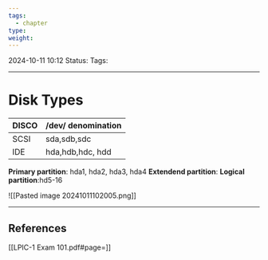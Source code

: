```yaml
---
tags:
  - chapter
type: 
weight:
---
```


2024-10-11 10:12
Status:
Tags:
___
# Disk Types


| DISCO | /dev/ denomination |
| ----- | ------------------ |
| SCSI  | sda,sdb,sdc        |
| IDE   | hda,hdb,hdc, hdd   |


**Primary partition**: hda1, hda2, hda3, hda4
**Extendend partition**: 
**Logical partition**:hd5-16


![[Pasted image 20241011102005.png]]
___
## References
[[LPIC-1 Exam 101.pdf#page=]]